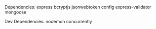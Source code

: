 Dependencies:
express
bcryptjs
jsonwebtoken
config
express-validator
mongoose

Dev Dependencies:
nodemon
concurrently